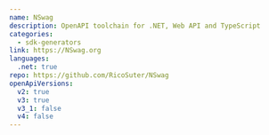 ```yaml
---
name: NSwag
description: OpenAPI toolchain for .NET, Web API and TypeScript
categories:
  - sdk-generators
link: https://NSwag.org
languages:
  .net: true
repo: https://github.com/RicoSuter/NSwag
openApiVersions:
  v2: true
  v3: true
  v3_1: false
  v4: false
---
```

